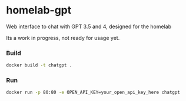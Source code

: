 # homelab-gpt
Web interface to chat with GPT 3.5 and 4, designed for the homelab 

Its a work in progress, not ready for usage yet.

### Build
```bash
docker build -t chatgpt .
```

### Run
``` bash
docker run -p 80:80 -e OPEN_API_KEY=your_open_api_key_here chatgpt
```
